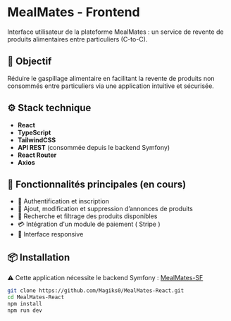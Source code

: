 # MealMates - Frontend

Interface utilisateur de la plateforme MealMates : un service de revente de produits alimentaires entre particuliers (C-to-C).

## 🧠 Objectif

Réduire le gaspillage alimentaire en facilitant la revente de produits non consommés entre particuliers via une application intuitive et sécurisée.

## ⚙️ Stack technique

- **React**
- **TypeScript**
- **TailwindCSS**
- **API REST** (consommée depuis le backend Symfony)
- **React Router**
- **Axios**

## 🚀 Fonctionnalités principales (en cours)

- 🔐 Authentification et inscription
- 🛒 Ajout, modification et suppression d’annonces de produits
- 🔎 Recherche et filtrage des produits disponibles
- 💳 Intégration d'un module de paiement ( Stripe )
- 📱 Interface responsive

## 📦 Installation

⚠️ Cette application nécessite le backend Symfony : [MealMates-SF](https://github.com/Magiks0/MealMates-SF)

```bash
git clone https://github.com/Magiks0/MealMates-React.git
cd MealMates-React
npm install
npm run dev
